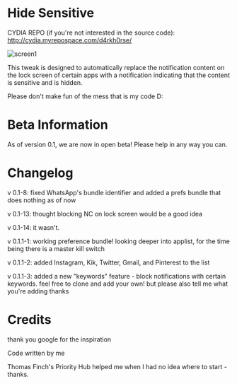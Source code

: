 Hide Sensitive
============

CYDIA REPO (if you're not interested in the source code): http://cydia.myrepospace.com/d4rkh0rse/

![screen1](http://i.imgur.com/4heFeoW.png)

This tweak is designed to automatically replace the notification content on the lock screen of certain apps with a notification indicating that the content is sensitive and is hidden.

Please don't make fun of the mess that is my code D:

Beta Information
============

As of version 0.1, we are now in open beta! Please help in any way you can.

Changelog
============

v 0.1-8: fixed WhatsApp's bundle identifier and added a prefs bundle that does nothing as of now

v 0.1-13: thought blocking NC on lock screen would be a good idea

v 0.1-14: it wasn't.

v 0.1.1-1: working preference bundle! looking deeper into applist, for the time being there is a master kill switch

v 0.1.1-2: added Instagram, Kik, Twitter, Gmail, and Pinterest to the list

v 0.1.1-3: added a new "keywords" feature - block notifications with certain keywords. feel free to clone and add your own! but please also tell me what you're adding thanks

Credits
============

thank you google for the inspiration

Code written by me

Thomas Finch's Priority Hub helped me when I had no idea where to start - thanks.